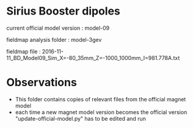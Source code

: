 Sirius Booster dipoles
======================

current official model version : model-09

fieldmap analysis folder       : model-3gev

fieldmap file                  : 2016-11-11_BD_Model09_Sim_X=-80_35mm_Z=-1000_1000mm_I=981.778A.txt


Observations
============

- This folder contains copies of relevant files from the official magnet model
- each time a new magnet model version becomes the official version "update-official-model.py" has to be edited and run
